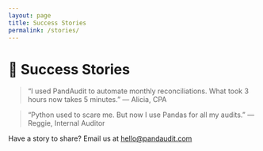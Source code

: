 ```yaml
---
layout: page
title: Success Stories
permalink: /stories/
---
```


# 📣 Success Stories

> “I used PandAudit to automate monthly reconciliations. What took 3 hours now takes 5 minutes.”
— Alicia, CPA

> “Python used to scare me. But now I use Pandas for all my audits.”
— Reggie, Internal Auditor

Have a story to share? Email us at [hello@pandaudit.com](mailto:hello@pandaudit.com)

